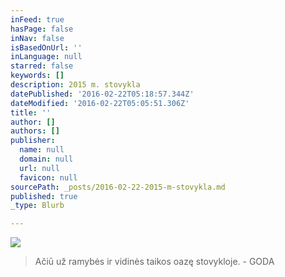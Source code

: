 ```yaml
---
inFeed: true
hasPage: false
inNav: false
isBasedOnUrl: ''
inLanguage: null
starred: false
keywords: []
description: 2015 m. stovykla
datePublished: '2016-02-22T05:18:57.344Z'
dateModified: '2016-02-22T05:05:51.306Z'
title: ''
author: []
authors: []
publisher:
  name: null
  domain: null
  url: null
  favicon: null
sourcePath: _posts/2016-02-22-2015-m-stovykla.md
published: true
_type: Blurb

---
```

![](https://s3-us-west-2.amazonaws.com/the-grid-img/p/52f4735b5537590cb878810167934b38f6b81ea1.jpg)

> Ačiū už ramybės ir vidinės taikos oazę stovykloje. - GODA